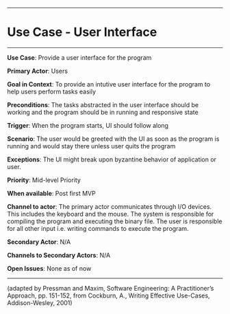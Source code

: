 <hr>

# Use Case - User Interface

<hr>

**Use Case**: Provide a user interface for the program

**Primary Actor**: Users

**Goal in Context**: To provide an intutive user interface for the program to help users perform tasks easily

**Preconditions**: The tasks abstracted in the user interface should be working and the program should be in running and responsive state

**Trigger**: When the program starts, UI should follow along
  
**Scenario**: The user would be greeted with the UI as soon as the program is running and would stay there unless user quits the program 
 
**Exceptions**: The UI might break upon byzantine behavior of application or user. 

**Priority**: Mid-level Priority

**When available**: Post first MVP 

**Channel to actor**: The primary actor communicates through I/O devices. This includes the keyboard and the mouse. The system is responsible for compiling the program and executing the binary file. The user is responsible for all other input i.e. writing commands to execute the program.

**Secondary Actor**: N/A

**Channels to Secondary Actors**: N/A

**Open Issues**: None as of now

<hr>



(adapted by Pressman and Maxim, Software Engineering: A Practitioner’s Approach, pp. 151-152, from Cockburn,
A., Writing Effective Use-Cases, Addison-Wesley, 2001)
